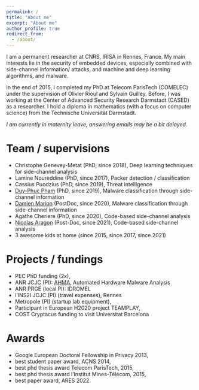 ```yaml
---
permalink: /
title: "About me"
excerpt: "About me"
author_profile: true
redirect_from: 
  - /about/
---
```


I am a permanent researcher at CNRS, IRISA in Rennes, France.
My main interests lie in the security of embedded devices, especially combined with side-channel information/ attacks, and machine and deep learning algorithms, and malware. 

In the end of 2015, I completed my PhD at Telecom ParisTech (COMELEC) under the supervision of Olivier Rioul and Sylvain Guilley.
Before, I was working at the Center of Advanced Security Research Darmstadt (CASED) as a researcher.
I hold a diploma in mathematics (with a focus on computer science) from the Technische Universität Darmstadt.

*I am currently in maternity leave, answering emails may be a bit delayed.*

# Team / supervisions
- Christophe Genevey-Metat (PhD, since 2018), Deep learning techniques for side-channel analysis
- Lamine Noureddine (PhD, since 2017), Packer detection / classification 
- Cassius Puodzius (PhD, since 2019), Threat intelligence
- [Duy-Phuc Pham](https://phdphuc.github.io/web/) (PhD, since 2019), Malware classification through side-channel information
- [Damien Marion](https://damien-marion.github.io/) (PostDoc, since 2020), Malware classification through side-channel information
- Agathe Cheriere (PhD, since 2020), Code-based side-channel analysis
- [Nicolas Aragon](http://nicolas-aragon.fr/) (Post-Doc, since 2021), Code-based side-channel analysis
- 3 awesome kids at home (since 2015, since 2017, since 2021)

# Projects / fundings

- PEC PhD funding (2x),
- ANR JCJC (PI): [AHMA](https://axnxlxe.github.io/ahma/), Automated Hardware Malware Analysis
- ANR PRGE (local PI): IDROMEL
- l’INS2I JCJC (PI) (travel expenses), Rennes
- Metropole (PI) (startup lab equipment),
- Participant in European H2020 project TEAMPLAY,
- COST Cryptacus funding to visit Universitat Barcelona

# Awards
* Google European Doctoral Fellowship in Privacy 2013, 
* best student paper award, ACNS 2014,
* best phd thesis award Telecom ParisTech, 2015, 
* best phd thesis award l’Institut Mines-Télécom, 2015,
* best paper award, ARES 2022.
